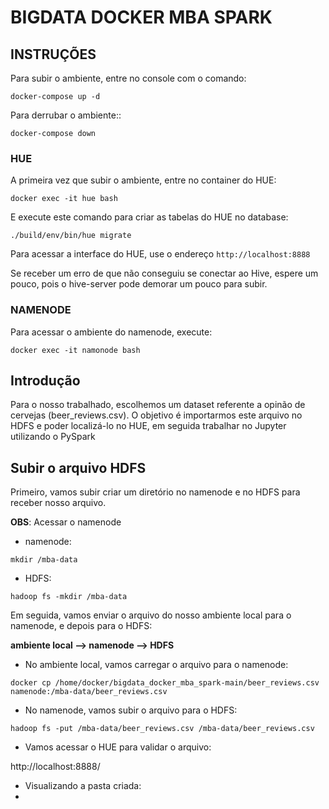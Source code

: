 # BIGDATA DOCKER MBA SPARK

## INSTRUÇÕES

Para subir o ambiente, entre no console com o comando:
```shell
docker-compose up -d
```

Para derrubar o ambiente::
```shell
docker-compose down
```

### HUE

A primeira vez que subir o ambiente, entre no container do HUE:
```shell
docker exec -it hue bash
```
E execute este comando para criar as tabelas do HUE no database:
```shell
./build/env/bin/hue migrate
```
Para acessar a interface do HUE, use o endereço ```http://localhost:8888```

Se receber um erro de que não conseguiu se conectar ao Hive, espere um pouco, pois o hive-server pode demorar um pouco para subir.

### NAMENODE

Para acessar o ambiente do namenode, execute:
```shell
docker exec -it namonode bash
```

## Introdução 

Para o nosso trabalhado, escolhemos um dataset referente a opinão de cervejas (beer_reviews.csv). O objetivo é importarmos este arquivo no HDFS e poder localizá-lo no HUE, em seguida trabalhar no Jupyter utilizando o PySpark 

## Subir o arquivo HDFS

Primeiro, vamos subir criar um diretório no namenode e no HDFS para receber nosso arquivo.

__OBS__: Acessar o namenode

* namenode:
```shell
mkdir /mba-data
```
* HDFS:
```shell
hadoop fs -mkdir /mba-data
```


Em seguida, vamos enviar o arquivo do nosso ambiente local para o namenode, e depois para o HDFS:

__ambiente local --> namenode --> HDFS__

* No ambiente local, vamos carregar o arquivo para o namenode:
```shell
docker cp /home/docker/bigdata_docker_mba_spark-main/beer_reviews.csv namenode:/mba-data/beer_reviews.csv
```

* No namenode, vamos subir o arquivo para o HDFS:
```shell
hadoop fs -put /mba-data/beer_reviews.csv /mba-data/beer_reviews.csv
```

* Vamos acessar o HUE para validar o arquivo:

http://localhost:8888/

* Visualizando a pasta criada: 
* 

